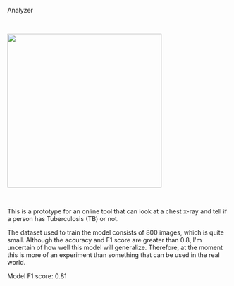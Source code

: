 Analyzer


<br>

<img src="http://tb.test.woza.work/assets/app_pic.png" width="350"></img>

<br>

This is a prototype for an online tool that can look at a chest x-ray and tell if a person has Tuberculosis (TB) or not. 

The dataset used to train the model consists of 800 images, which is quite small. Although the accuracy and F1 score are greater than 0.8, I'm uncertain of how well this model will generalize. Therefore, at the moment this is more of an experiment than something that can be used in the real world.

Model F1 score: 0.81



